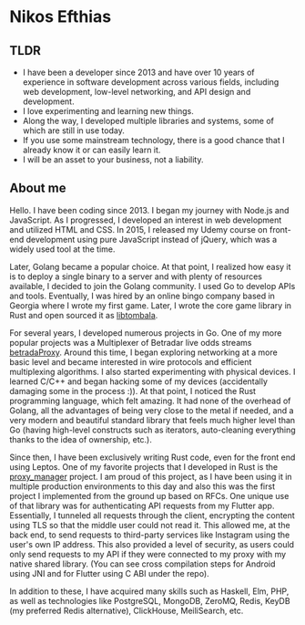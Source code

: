 # Nikos Efthias

## TLDR

-   I have been a developer since 2013 and have over 10 years of
    experience in software development across various fields, including
    web development, low-level networking, and API design and
    development.
-   I love experimenting and learning new things.
-   Along the way, I developed multiple libraries and systems, some of
    which are still in use today.
-   If you use some mainstream technology, there is a good chance that I
    already know it or can easily learn it.
-   I will be an asset to your business, not a liability.

## About me

Hello. I have been coding since 2013. I began my journey with Node.js
and JavaScript. As I progressed, I developed an interest in web
development and utilized HTML and CSS. In 2015, I released my Udemy
course on front-end development using pure JavaScript instead of jQuery,
which was a widely used tool at the time.

Later, Golang became a popular choice. At that point, I realized how
easy it is to deploy a single binary to a server and with plenty of
resources available, I decided to join the Golang community. I used Go
to develop APIs and tools. Eventually, I was hired by an online bingo
company based in Georgia where I wrote my first game. Later, I wrote the
core game library in Rust and open sourced it as
[libtombala](https://crates.io/crates/libtombala).

For several years, I developed numerous projects in Go. One of my more
popular projects was a Multiplexer of Betradar live odds streams
[betradaProxy](https://github.com/ta3pks/betradarProxy). Around this
time, I began exploring networking at a more basic level and became
interested in wire protocols and efficient multiplexing algorithms. I
also started experimenting with physical devices. I learned C/C++ and
began hacking some of my devices (accidentally damaging some in the
process :)). At that point, I noticed the Rust programming language,
which felt amazing. It had none of the overhead of Golang, all the
advantages of being very close to the metal if needed, and a very modern
and beautiful standard library that feels much higher level than Go
(having high-level constructs such as iterators, auto-cleaning
everything thanks to the idea of ownership, etc.).

Since then, I have been exclusively writing Rust code, even for the
front end using Leptos. One of my favorite projects that I developed in
Rust is the [proxy_manager](https://github.com/ta3pks/proxy_manager)
project. I am proud of this project, as I have been using it in multiple
production environments to this day and also this was the first project
I implemented from the ground up based on RFCs. One unique use of that
library was for authenticating API requests from my Flutter app.
Essentially, I tunneled all requests through the client, encrypting the
content using TLS so that the middle user could not read it. This
allowed me, at the back end, to send requests to third-party services
like Instagram using the user's own IP address. This also provided a
level of security, as users could only send requests to my API if they
were connected to my proxy with my native shared library. (You can see
cross compilation steps for Android using JNI and for Flutter using C
ABI under the repo).

In addition to these, I have acquired many skills such as Haskell, Elm,
PHP, as well as technologies like PostgreSQL, MongoDB, ZeroMQ, Redis,
KeyDB (my preferred Redis alternative), ClickHouse, MeiliSearch, etc.
